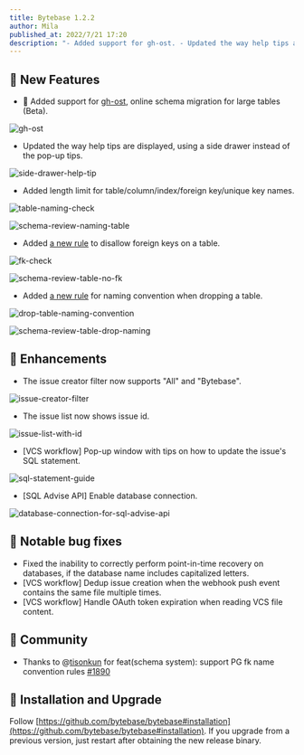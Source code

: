 ```yaml
---
title: Bytebase 1.2.2
author: Mila
published_at: 2022/7/21 17:20
description: "- Added support for gh-ost. - Updated the way help tips are displayed, using a side drawer instead of the pop-up tips."
---
```


## 🚀 New Features

- 👻 Added support for [gh-ost](https://github.com/github/gh-ost), online schema migration for large tables (Beta).
  
 ![gh-ost](/static/changelog/1.2.2/gh-ost.webp)

- Updated the way help tips are displayed, using a side drawer instead of the pop-up tips.
  
 ![side-drawer-help-tip](/static/changelog/1.2.2/side-drawer-help-tip.gif)

- Added length limit for table/column/index/foreign key/unique key names.
  
 ![table-naming-check](/static/changelog/1.2.2/table-naming-check.webp)

 ![schema-review-naming-table](/static/changelog/1.2.2/schema-review-naming-table.webp)

- Added [a new rule](https://www.bytebase.com/docs/sql-review/review-rules/table-no-fk) to disallow foreign keys on a table.
  
 ![fk-check](/static/changelog/1.2.2/fk-check.webp)

 ![schema-review-table-no-fk](/static/changelog/1.2.2/schema-review-table-no-fk.webp)

- Added [a new rule](https://www.bytebase.com/docs/sql-review/review-rules/table-drop-naming) for naming convention when dropping a table.
  
 ![drop-table-naming-convention](/static/changelog/1.2.2/drop-table-naming-convention.webp)

 ![schema-review-table-drop-naming](/static/changelog/1.2.2/schema-review-table-drop-naming.webp)

## 🎄 Enhancements

- The issue creator filter now supports "All" and "Bytebase".
  
 ![issue-creator-filter](/static/changelog/1.2.2/issue-creator-filter.webp)

- The issue list now shows issue id.  
  
 ![issue-list-with-id](/static/changelog/1.2.2/issue-list-with-id.webp)

- [VCS workflow] Pop-up window with tips on how to update the issue's SQL statement.

 ![sql-statement-guide](/static/changelog/1.2.2/sql-statement-guide.webp)

- [SQL Advise API] Enable database connection.

 ![database-connection-for-sql-advise-api](/static/changelog/1.2.2/database-connection-for-sql-advise-api.webp)


## 🐞 Notable bug fixes

- Fixed the inability to correctly perform point-in-time recovery on databases, if the database name includes capitalized letters.
- [VCS workflow] Dedup issue creation when the webhook push event contains the same file multiple times.
- [VCS workflow] Handle OAuth token expiration when reading VCS file content.

## 🎠 Community

- Thanks to @[tisonkun](https://github.com/tisonkun) for feat(schema system): support PG fk name convention rules [#1890](https://github.com/bytebase/bytebase/pull/1890)

## 📕 Installation and Upgrade

Follow [https://github.com/bytebase/bytebase#installation](https://github.com/bytebase/bytebase#installation). If you upgrade from a previous version, just restart after obtaining the new release binary.